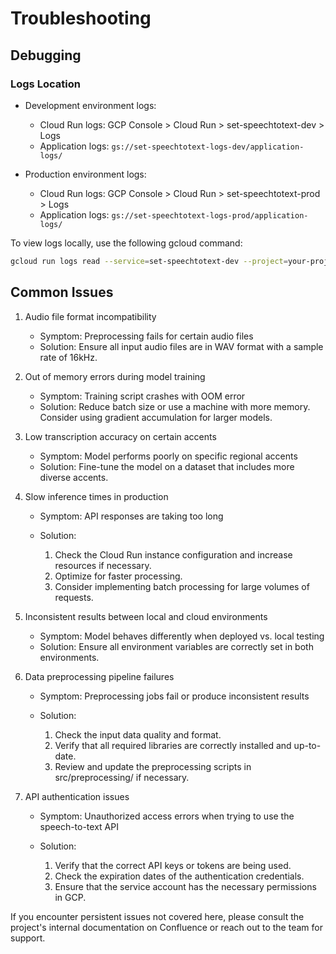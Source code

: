 # Troubleshooting
## Debugging
### Logs Location

- Development environment logs:

  - Cloud Run logs: GCP Console > Cloud Run > set-speechtotext-dev > Logs
  - Application logs: `gs://set-speechtotext-logs-dev/application-logs/`

- Production environment logs:

  - Cloud Run logs: GCP Console > Cloud Run > set-speechtotext-prod > Logs
  - Application logs: `gs://set-speechtotext-logs-prod/application-logs/`

To view logs locally, use the following gcloud command:
```zsh
gcloud run logs read --service=set-speechtotext-dev --project=your-project-id
```

## Common Issues

1. Audio file format incompatibility

   - Symptom: Preprocessing fails for certain audio files
   - Solution: Ensure all input audio files are in WAV format with a sample rate of 16kHz.

2. Out of memory errors during model training

   - Symptom: Training script crashes with OOM error
   - Solution: Reduce batch size or use a machine with more memory. Consider using gradient accumulation for larger models.

3. Low transcription accuracy on certain accents

   - Symptom: Model performs poorly on specific regional accents
   - Solution: Fine-tune the model on a dataset that includes more diverse accents.

4. Slow inference times in production

   - Symptom: API responses are taking too long
   - Solution:

     1. Check the Cloud Run instance configuration and increase resources if necessary.
     2. Optimize for faster processing.
     3. Consider implementing batch processing for large volumes of requests.

5. Inconsistent results between local and cloud environments

   - Symptom: Model behaves differently when deployed vs. local testing
   - Solution: Ensure all environment variables are correctly set in both environments.

6. Data preprocessing pipeline failures

   - Symptom: Preprocessing jobs fail or produce inconsistent results
   - Solution:

     1. Check the input data quality and format.
     2. Verify that all required libraries are correctly installed and up-to-date.
     3. Review and update the preprocessing scripts in src/preprocessing/ if necessary.

7. API authentication issues

   - Symptom: Unauthorized access errors when trying to use the speech-to-text API
   - Solution:

     1. Verify that the correct API keys or tokens are being used.
     2. Check the expiration dates of the authentication credentials.
     3. Ensure that the service account has the necessary permissions in GCP.

If you encounter persistent issues not covered here, please consult the project's internal documentation on Confluence or reach out to the team for support.
